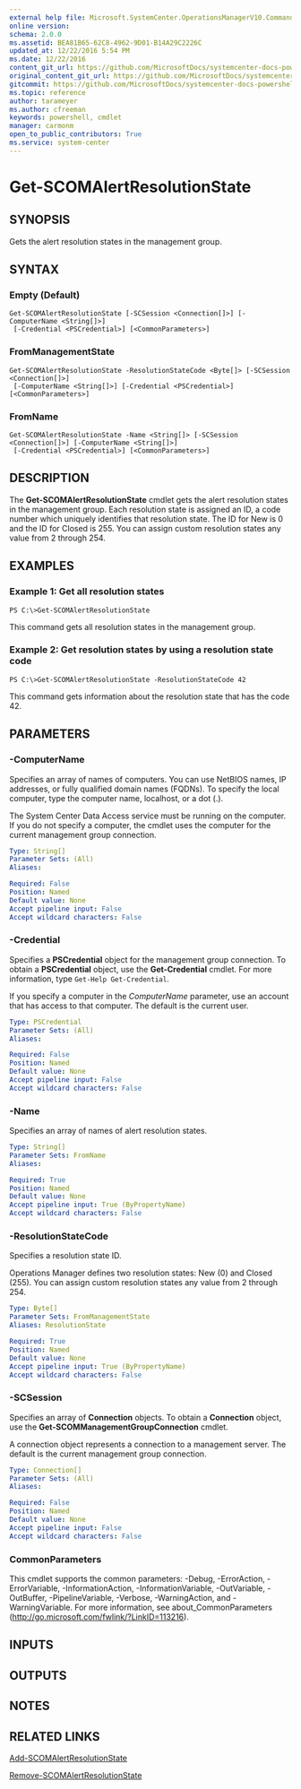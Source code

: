 ```yaml
---
external help file: Microsoft.SystemCenter.OperationsManagerV10.Commands.dll-Help.xml
online version: 
schema: 2.0.0
ms.assetid: BEA81B65-62C8-4962-9D01-B14A29C2226C
updated_at: 12/22/2016 5:54 PM
ms.date: 12/22/2016
content_git_url: https://github.com/MicrosoftDocs/systemcenter-docs-powershell/blob/live/systemcenter-cmdlets/SystemCenter2016/OperationsManager/vlatest/Get-SCOMAlertResolutionState.md
original_content_git_url: https://github.com/MicrosoftDocs/systemcenter-docs-powershell/blob/live/systemcenter-cmdlets/SystemCenter2016/OperationsManager/vlatest/Get-SCOMAlertResolutionState.md
gitcommit: https://github.com/MicrosoftDocs/systemcenter-docs-powershell/blob/17c3a51bd892aad46c731d9f381f0704b4815004/systemcenter-cmdlets/SystemCenter2016/OperationsManager/vlatest/Get-SCOMAlertResolutionState.md
ms.topic: reference
author: tarameyer
ms.author: cfreeman
keywords: powershell, cmdlet
manager: carmonm
open_to_public_contributors: True
ms.service: system-center
---
```


# Get-SCOMAlertResolutionState

## SYNOPSIS
Gets the alert resolution states in the management group.

## SYNTAX

### Empty (Default)
```
Get-SCOMAlertResolutionState [-SCSession <Connection[]>] [-ComputerName <String[]>]
 [-Credential <PSCredential>] [<CommonParameters>]
```

### FromManagementState
```
Get-SCOMAlertResolutionState -ResolutionStateCode <Byte[]> [-SCSession <Connection[]>]
 [-ComputerName <String[]>] [-Credential <PSCredential>] [<CommonParameters>]
```

### FromName
```
Get-SCOMAlertResolutionState -Name <String[]> [-SCSession <Connection[]>] [-ComputerName <String[]>]
 [-Credential <PSCredential>] [<CommonParameters>]
```

## DESCRIPTION
The **Get-SCOMAlertResolutionState** cmdlet gets the alert resolution states in the management group.
Each resolution state is assigned an ID, a code number which uniquely identifies that resolution state.
The ID for New is 0 and the ID for Closed is 255.
You can assign custom resolution states any value from 2 through 254.

## EXAMPLES

### Example 1: Get all resolution states
```
PS C:\>Get-SCOMAlertResolutionState
```

This command gets all resolution states in the management group.

### Example 2: Get resolution states by using a resolution state code
```
PS C:\>Get-SCOMAlertResolutionState -ResolutionStateCode 42
```

This command gets information about the resolution state that has the code 42.

## PARAMETERS

### -ComputerName
Specifies an array of names of computers.
You can use NetBIOS names, IP addresses, or fully qualified domain names (FQDNs).
To specify the local computer, type the computer name, localhost, or a dot (.).

The System Center Data Access service must be running on the computer.
If you do not specify a computer, the cmdlet uses the computer for the current management group connection.

```yaml
Type: String[]
Parameter Sets: (All)
Aliases: 

Required: False
Position: Named
Default value: None
Accept pipeline input: False
Accept wildcard characters: False
```

### -Credential
Specifies a **PSCredential** object for the management group connection.
To obtain a **PSCredential** object, use the **Get-Credential** cmdlet.
For more information, type `Get-Help Get-Credential`.

If you specify a computer in the *ComputerName* parameter, use an account that has access to that computer.
The default is the current user.

```yaml
Type: PSCredential
Parameter Sets: (All)
Aliases: 

Required: False
Position: Named
Default value: None
Accept pipeline input: False
Accept wildcard characters: False
```

### -Name
Specifies an array of names of alert resolution states.

```yaml
Type: String[]
Parameter Sets: FromName
Aliases: 

Required: True
Position: Named
Default value: None
Accept pipeline input: True (ByPropertyName)
Accept wildcard characters: False
```

### -ResolutionStateCode
Specifies a resolution state ID.

Operations Manager defines two resolution states: New (0) and Closed (255).
You can assign custom resolution states any value from 2 through 254.

```yaml
Type: Byte[]
Parameter Sets: FromManagementState
Aliases: ResolutionState

Required: True
Position: Named
Default value: None
Accept pipeline input: True (ByPropertyName)
Accept wildcard characters: False
```

### -SCSession
Specifies an array of **Connection** objects.
To obtain a **Connection** object, use the **Get-SCOMManagementGroupConnection** cmdlet.

A connection object represents a connection to a management server.
The default is the current management group connection.

```yaml
Type: Connection[]
Parameter Sets: (All)
Aliases: 

Required: False
Position: Named
Default value: None
Accept pipeline input: False
Accept wildcard characters: False
```

### CommonParameters
This cmdlet supports the common parameters: -Debug, -ErrorAction, -ErrorVariable, -InformationAction, -InformationVariable, -OutVariable, -OutBuffer, -PipelineVariable, -Verbose, -WarningAction, and -WarningVariable. For more information, see about_CommonParameters (http://go.microsoft.com/fwlink/?LinkID=113216).

## INPUTS

## OUTPUTS

## NOTES

## RELATED LINKS

[Add-SCOMAlertResolutionState](xref:SystemCenter2016/OperationsManager/vlatest/Add-SCOMAlertResolutionState.md)

[Remove-SCOMAlertResolutionState](xref:SystemCenter2016/OperationsManager/vlatest/Remove-SCOMAlertResolutionState.md)

